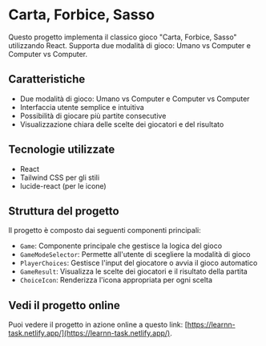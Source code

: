 # Carta, Forbice, Sasso

Questo progetto implementa il classico gioco "Carta, Forbice, Sasso" utilizzando React. Supporta due modalità di gioco: Umano vs Computer e Computer vs Computer.

## Caratteristiche

- Due modalità di gioco: Umano vs Computer e Computer vs Computer
- Interfaccia utente semplice e intuitiva
- Possibilità di giocare più partite consecutive
- Visualizzazione chiara delle scelte dei giocatori e del risultato

## Tecnologie utilizzate

- React
- Tailwind CSS per gli stili
- lucide-react (per le icone)

## Struttura del progetto

Il progetto è composto dai seguenti componenti principali:

- `Game`: Componente principale che gestisce la logica del gioco
- `GameModeSelector`: Permette all'utente di scegliere la modalità di gioco
- `PlayerChoices`: Gestisce l'input del giocatore o avvia il gioco automatico
- `GameResult`: Visualizza le scelte dei giocatori e il risultato della partita
- `ChoiceIcon`: Renderizza l'icona appropriata per ogni scelta

## Vedi il progetto online

Puoi vedere il progetto in azione online a questo link: [https://learnn-task.netlify.app/](https://learnn-task.netlify.app/).

